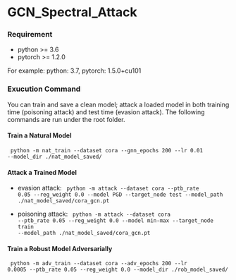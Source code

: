 # GCN_Spectral_Attack

### Requirement
- python >= 3.6
- pytorch >= 1.2.0

For example: python: 3.7, pytorch: 1.5.0+cu101

### Exucution Command
You can train and save a clean model; attack a loaded model in both training time (poisoning attack) and test time (evasion attack). The following commands are run under the root folder.

#### Train a Natural Model
<code> python -m nat_train --dataset cora --gnn_epochs 200 --lr 0.01 --model_dir ./nat_model_saved/ </code>

#### Attack a Trained Model
- evasion attack:
<code> python -m attack --dataset cora --ptb_rate 0.05 --reg_weight 0.0 --model PGD --target_node test --model_path ./nat_model_saved/cora_gcn.pt </code>

- poisoning attack:
<code> python -m attack --dataset cora --ptb_rate 0.05 --reg_weight 0.0 --model min-max --target_node train --model_path ./nat_model_saved/cora_gcn.pt </code>

#### Train a Robust Model Adversarially
<code> python -m adv_train --dataset cora --adv_epochs 200 --lr 0.0005 --ptb_rate 0.05 --reg_weight 0.0 --model_dir ./rob_model_saved/ </code>



